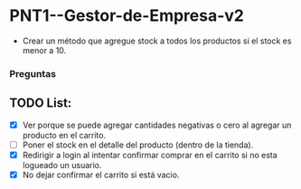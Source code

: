# PNT1--Gestor-de-Empresa-v2

- Crear un método que agregue stock a todos los productos si el stock es menor a 10.

### Preguntas

## TODO List:
- [X] Ver porque se puede agregar cantidades negativas o cero al agregar un producto en el carrito.
- [ ] Poner el stock en el detalle del producto (dentro de la tienda).
- [X] Redirigir a login al intentar confirmar comprar en el carrito si no esta logueado un usuario.
- [X] No dejar confirmar el carrito si está vacio.

